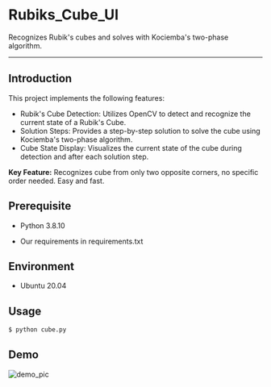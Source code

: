 # Rubiks_Cube_UI

Recognizes Rubik's cubes and solves with Kociemba's two-phase algorithm.

***
## **Introduction**

This project implements the following features:
- Rubik's Cube Detection: Utilizes OpenCV to detect and recognize the current state of a Rubik's Cube.
- Solution Steps: Provides a step-by-step solution to solve the cube using Kociemba's two-phase algorithm.
- Cube State Display: Visualizes the current state of the cube during detection and after each solution step.

**Key Feature:** Recognizes cube from only two opposite corners, no specific order needed. Easy and fast.
  
## Prerequisite

* Python 3.8.10

* Our requirements in requirements.txt

## Environment

* Ubuntu 20.04

## Usage

```bash
$ python cube.py
```

## Demo

  ![demo_pic](https://github.com/hsylin/Rubiks_Cube_UI/blob/main/ui.png)
